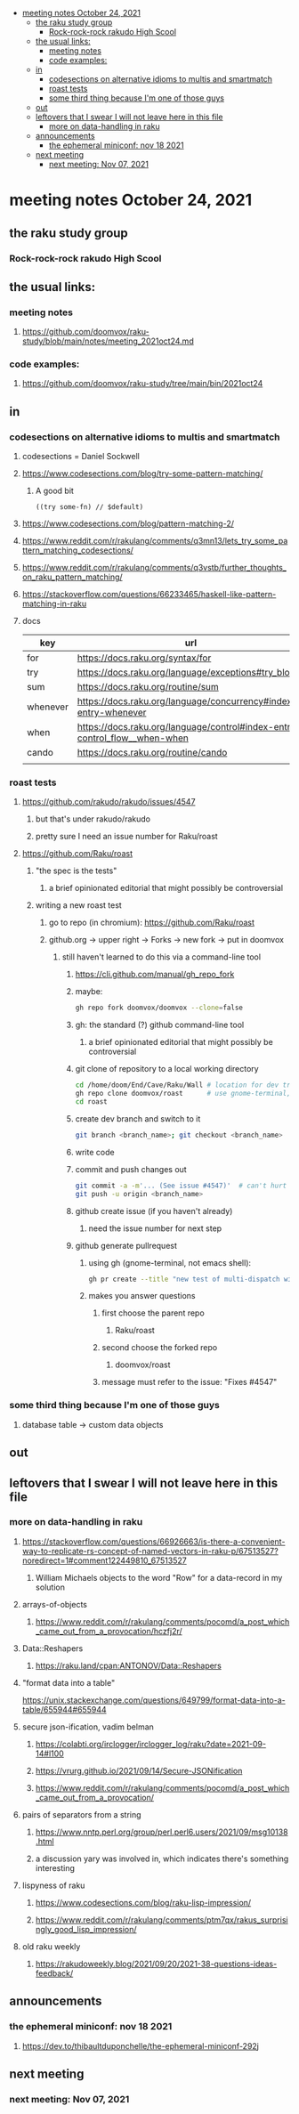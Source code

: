 - [meeting notes October 24, 2021](#orga929184)
  - [the raku study group](#orge50c220)
    - [Rock-rock-rock rakudo High Scool](#org082b61e)
  - [the usual links:](#orgc6fbbd5)
    - [meeting notes](#org48460f2)
    - [code examples:](#org0394347)
  - [in](#org794dcae)
    - [codesections on alternative idioms to multis and smartmatch](#orga2a6725)
    - [roast tests](#org1b0aa98)
    - [some third thing because I'm one of those guys](#org7de5342)
  - [out](#org10ef7e9)
  - [leftovers that I swear I will not leave here in this file](#orgdd63bfd)
    - [more on data-handling in raku](#org382e127)
  - [announcements](#org7423a3d)
    - [the ephemeral miniconf: nov 18 2021](#org5ad6cf6)
  - [next meeting](#orgb086a51)
    - [next meeting: Nov 07, 2021](#org3e34e8c)


<a id="orga929184"></a>

# meeting notes October 24, 2021


<a id="orge50c220"></a>

## the raku study group


<a id="org082b61e"></a>

### Rock-rock-rock rakudo High Scool


<a id="orgc6fbbd5"></a>

## the usual links:


<a id="org48460f2"></a>

### meeting notes

1.  <https://github.com/doomvox/raku-study/blob/main/notes/meeting_2021oct24.md>


<a id="org0394347"></a>

### code examples:

1.  <https://github.com/doomvox/raku-study/tree/main/bin/2021oct24>


<a id="org794dcae"></a>

## in


<a id="orga2a6725"></a>

### codesections on alternative idioms to multis and smartmatch

1.  codesections = Daniel Sockwell

2.  <https://www.codesections.com/blog/try-some-pattern-matching/>

    1.  A good bit
    
        ```perl6
        ((try some-fn) // $default)
        ```

3.  <https://www.codesections.com/blog/pattern-matching-2/>

4.  <https://www.reddit.com/r/rakulang/comments/q3mn13/lets_try_some_pattern_matching_codesections/>

5.  <https://www.reddit.com/r/rakulang/comments/q3vstb/further_thoughts_on_raku_pattern_matching/>

6.  <https://stackoverflow.com/questions/66233465/haskell-like-pattern-matching-in-raku>

7.  docs

    | key      | url                                                                          |  |
    |-------- |---------------------------------------------------------------------------- |--- |
    | for      | <https://docs.raku.org/syntax/for>                                           |  |
    | try      | <https://docs.raku.org/language/exceptions#try_blocks>                       |  |
    | sum      | <https://docs.raku.org/routine/sum>                                          |  |
    | whenever | <https://docs.raku.org/language/concurrency#index-entry-whenever>            |  |
    | when     | <https://docs.raku.org/language/control#index-entry-control_flow__when-when> |  |
    | cando    | <https://docs.raku.org/routine/cando>                                        |  |
    |          |                                                                              |  |


<a id="org1b0aa98"></a>

### roast tests

1.  <https://github.com/rakudo/rakudo/issues/4547>

    1.  but that's under rakudo/rakudo
    
    2.  pretty sure I need an issue number for Raku/roast

2.  <https://github.com/Raku/roast>

    1.  "the spec is the tests"
    
        1.  a brief opinionated editorial that might possibly be controversial
    
    2.  writing a new roast test
    
        1.  go to repo (in chromium): <https://github.com/Raku/roast>
        
        2.  github.org -> upper right -> Forks -> new fork -> put in doomvox
        
            1.  still haven't learned to do this via a command-line tool
            
                1.  <https://cli.github.com/manual/gh_repo_fork>
                
                2.  maybe:
                
                    ```sh
                    gh repo fork doomvox/doomvox --clone=false
                    ```
                
                3.  gh: the standard (?) github command-line tool
                
                    1.  a brief opinionated editorial that might possibly be controversial
                
                4.  git clone of repository to a local working directory
                
                    ```sh
                    cd /home/doom/End/Cave/Raku/Wall # location for dev trees
                    gh repo clone doomvox/roast      # use gnome-terminal, not emacs shell 
                    cd roast
                    ```
                
                5.  create dev branch and switch to it
                
                    ```sh
                    git branch <branch_name>; git checkout <branch_name>
                    ```
                
                6.  write code
                
                7.  commit and push changes out
                
                    ```sh
                    git commit -a -m'... (See issue #4547)'  # can't hurt to include issue number
                    git push -u origin <branch_name>
                    ```
                
                8.  github create issue (if you haven't already)
                
                    1.  need the issue number for next step
                
                9.  github generate pullrequest
                
                    1.  using gh (gnome-terminal, not emacs shell):
                    
                        ```sh
                        gh pr create --title "new test of multi-dispatch with where clauses" --body "Fixes #4547"
                        ```
                    
                    2.  makes you answer questions
                    
                        1.  first choose the parent repo
                        
                            1.  Raku/roast
                        
                        2.  second choose the forked repo
                        
                            1.  doomvox/roast
                        
                        3.  message must refer to the issue: "Fixes #4547"


<a id="org7de5342"></a>

### some third thing because I'm one of those guys

1.  database table -> custom data objects


<a id="org10ef7e9"></a>

## out


<a id="orgdd63bfd"></a>

## leftovers that I swear I will not leave here in this file


<a id="org382e127"></a>

### more on data-handling in raku

1.  <https://stackoverflow.com/questions/66926663/is-there-a-convenient-way-to-replicate-rs-concept-of-named-vectors-in-raku-p/67513527?noredirect=1#comment122449810_67513527>

    1.  William Michaels objects to the word "Row" for a data-record in my solution

2.  arrays-of-objects

    1.  <https://www.reddit.com/r/rakulang/comments/pocomd/a_post_which_came_out_from_a_provocation/hczfj2r/>

3.  Data::Reshapers

    1.  <https://raku.land/cpan:ANTONOV/Data::Reshapers>

4.  "format data into a table"

    <https://unix.stackexchange.com/questions/649799/format-data-into-a-table/655944#655944>

5.  secure json-ification, vadim belman

    1.  <https://colabti.org/irclogger/irclogger_log/raku?date=2021-09-14#l100>
    
    2.  <https://vrurg.github.io/2021/09/14/Secure-JSONification>
    
    3.  <https://www.reddit.com/r/rakulang/comments/pocomd/a_post_which_came_out_from_a_provocation/>

6.  pairs of separators from a string

    1.  <https://www.nntp.perl.org/group/perl.perl6.users/2021/09/msg10138.html>
    
    2.  a discussion yary was involved in, which indicates there's something interesting

7.  lispyness of raku

    1.  <https://www.codesections.com/blog/raku-lisp-impression/>
    
    2.  <https://www.reddit.com/r/rakulang/comments/ptm7qx/rakus_surprisingly_good_lisp_impression/>

8.  old raku weekly

    1.  <https://rakudoweekly.blog/2021/09/20/2021-38-questions-ideas-feedback/>


<a id="org7423a3d"></a>

## announcements


<a id="org5ad6cf6"></a>

### the ephemeral miniconf: nov 18 2021

1.  <https://dev.to/thibaultduponchelle/the-ephemeral-miniconf-292j>


<a id="orgb086a51"></a>

## next meeting


<a id="org3e34e8c"></a>

### next meeting: Nov 07, 2021
